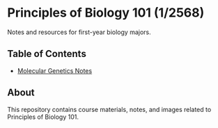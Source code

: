 # Principles of Biology 101 (1/2568)
Notes and resources for first-year biology majors.

## Table of Contents

- [Molecular Genetics Notes](molecular_genetics.md)

## About
This repository contains course materials, notes, and images related to Principles of Biology 101.
